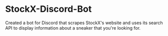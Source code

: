 # StockX-Discord-Bot
Created a bot for Discord that scrapes StockX's website and uses its search API to display information about a sneaker that you're looking for.
